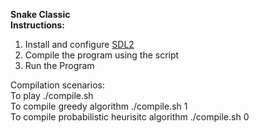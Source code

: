 <b>Snake Classic<br>Instructions:<br></b>

<ol>
<li>Install and configure <a href="https://wiki.libsdl.org/Installation">SDL2</a>
<li>Compile the program using the script
<li>Run the Program
</ol>

Compilation scenarios:
<br>To play ./compile.sh
<br>To compile greedy algorithm ./compile.sh 1
<br>To compile probabilistic heurisitc algorithm ./compile.sh 0

